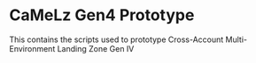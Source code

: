 # CaMeLz Gen4 Prototype
This contains the scripts used to prototype Cross-Account Multi-Environment Landing Zone Gen IV
